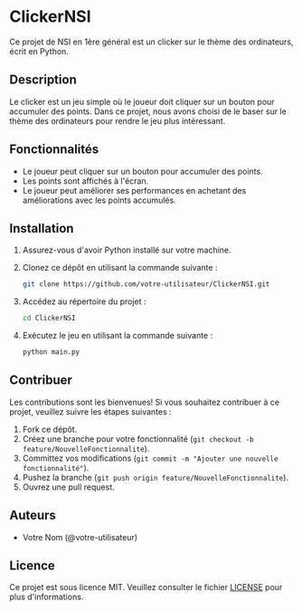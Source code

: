 # ClickerNSI

Ce projet de NSI en 1ère général est un clicker sur le thème des ordinateurs, écrit en Python.

## Description

Le clicker est un jeu simple où le joueur doit cliquer sur un bouton pour accumuler des points. Dans ce projet, nous avons choisi de le baser sur le thème des ordinateurs pour rendre le jeu plus intéressant.

## Fonctionnalités

- Le joueur peut cliquer sur un bouton pour accumuler des points.
- Les points sont affichés à l'écran.
- Le joueur peut améliorer ses performances en achetant des améliorations avec les points accumulés.

## Installation

1. Assurez-vous d'avoir Python installé sur votre machine.
2. Clonez ce dépôt en utilisant la commande suivante :

    ```bash
    git clone https://github.com/votre-utilisateur/ClickerNSI.git
    ```

3. Accédez au répertoire du projet :

    ```bash
    cd ClickerNSI
    ```

4. Exécutez le jeu en utilisant la commande suivante :

    ```bash
    python main.py
    ```

## Contribuer

Les contributions sont les bienvenues! Si vous souhaitez contribuer à ce projet, veuillez suivre les étapes suivantes :

1. Fork ce dépôt.
2. Créez une branche pour votre fonctionnalité (`git checkout -b feature/NouvelleFonctionnalite`).
3. Committez vos modifications (`git commit -m "Ajouter une nouvelle fonctionnalité"`).
4. Pushez la branche (`git push origin feature/NouvelleFonctionnalite`).
5. Ouvrez une pull request.

## Auteurs

- Votre Nom (@votre-utilisateur)

## Licence

Ce projet est sous licence MIT. Veuillez consulter le fichier [LICENSE](LICENSE) pour plus d'informations.